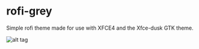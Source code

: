 # rofi-grey

Simple rofi theme made for use with XFCE4 and the Xfce-dusk GTK theme.

![alt tag](https://github.com/mehlsec/rofi-grey/blob/master/rofi_grey.png)
